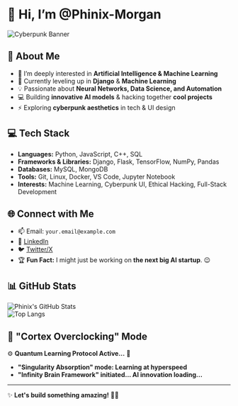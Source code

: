 # 👋 Hi, I’m @Phinix-Morgan  
![Cyberpunk Banner](https://github.com/Phinix-Morgan/Phinix-Morgan/assets/banner.png)  

## 🚀 About Me  
- 👀 I’m deeply interested in **Artificial Intelligence & Machine Learning**  
- 🌱 Currently leveling up in **Django** & **Machine Learning**  
- 💡 Passionate about **Neural Networks, Data Science, and Automation**  
- 💻 Building **innovative AI models** & hacking together **cool projects**  
- ⚡ Exploring **cyberpunk aesthetics** in tech & UI design  

## 💻 Tech Stack  
- **Languages:** Python, JavaScript, C++, SQL  
- **Frameworks & Libraries:** Django, Flask, TensorFlow, NumPy, Pandas  
- **Databases:** MySQL, MongoDB  
- **Tools:** Git, Linux, Docker, VS Code, Jupyter Notebook  
- **Interests:** Machine Learning, Cyberpunk UI, Ethical Hacking, Full-Stack Development  

## 🌐 Connect with Me  
- 📫 Email: `your.email@example.com`  
- 🔗 [LinkedIn](https://linkedin.com/in/your-profile)  
- 🐦 [Twitter/X](https://twitter.com/your-handle)  
- 🏆 **Fun Fact:** I might just be working on **the next big AI startup**. 😉  

## 📊 GitHub Stats  
![Phinix's GitHub Stats](https://github-readme-stats.vercel.app/api?username=Phinix-Morgan&show_icons=true&theme=radical)  
![Top Langs](https://github-readme-stats.vercel.app/api/top-langs/?username=Phinix-Morgan&layout=compact&theme=radical)  

## 🧠 "Cortex Overclocking" Mode  
⚙️ **Quantum Learning Protocol Active...** 🚀  
- **"Singularity Absorption" mode: Learning at hyperspeed**  
- **"Infinity Brain Framework" initiated... AI innovation loading...**  

---
  
✨ **Let's build something amazing!** 🚀😏  

<!---
Phinix-Morgan/Phinix-Morgan is a ✨ special ✨ repository because its `README.md` (this file) appears on your GitHub profile.
You can click the Preview link to take a look at your changes.
--->
